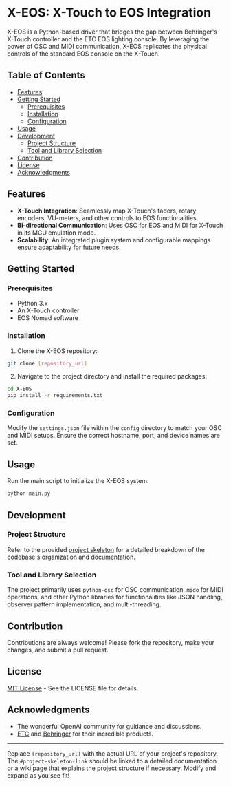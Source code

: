 # X-EOS: X-Touch to EOS Integration

X-EOS is a Python-based driver that bridges the gap between Behringer's X-Touch controller and the ETC EOS lighting console. By leveraging the power of OSC and MIDI communication, X-EOS replicates the physical controls of the standard EOS console on the X-Touch.

## Table of Contents
- [Features](#features)
- [Getting Started](#getting-started)
  - [Prerequisites](#prerequisites)
  - [Installation](#installation)
  - [Configuration](#configuration)
- [Usage](#usage)
- [Development](#development)
  - [Project Structure](#project-structure)
  - [Tool and Library Selection](#tool-and-library-selection)
- [Contribution](#contribution)
- [License](#license)
- [Acknowledgments](#acknowledgments)

## Features

- **X-Touch Integration**: Seamlessly map X-Touch's faders, rotary encoders, VU-meters, and other controls to EOS functionalities.
- **Bi-directional Communication**: Uses OSC for EOS and MIDI for X-Touch in its MCU emulation mode.
- **Scalability**: An integrated plugin system and configurable mappings ensure adaptability for future needs.

## Getting Started

### Prerequisites

- Python 3.x
- An X-Touch controller
- EOS Nomad software

### Installation

1. Clone the X-EOS repository:
```bash
git clone [repository_url]
```
2. Navigate to the project directory and install the required packages:
```bash
cd X-EOS
pip install -r requirements.txt
```
### Configuration

Modify the `settings.json` file within the `config` directory to match your OSC and MIDI setups. Ensure the correct hostname, port, and device names are set.

## Usage

Run the main script to initialize the X-EOS system:
```bash
python main.py
```

## Development

### Project Structure

Refer to the provided [project skeleton](#project-skeleton-link) for a detailed breakdown of the codebase's organization and documentation.

### Tool and Library Selection

The project primarily uses `python-osc` for OSC communication, `mido` for MIDI operations, and other Python libraries for functionalities like JSON handling, observer pattern implementation, and multi-threading.

## Contribution

Contributions are always welcome! Please fork the repository, make your changes, and submit a pull request.

## License

[MIT License](LICENSE) - See the LICENSE file for details.

## Acknowledgments

- The wonderful OpenAI community for guidance and discussions.
- [ETC](https://www.etcconnect.com/) and [Behringer](https://www.behringer.com/) for their incredible products.

---

Replace `[repository_url]` with the actual URL of your project's repository. The `#project-skeleton-link` should be linked to a detailed documentation or a wiki page that explains the project structure if necessary. Modify and expand as you see fit!